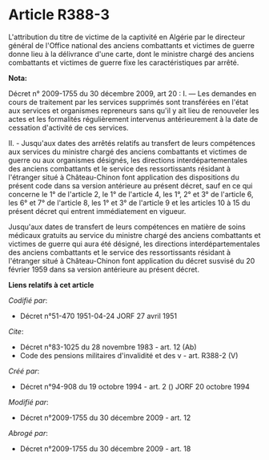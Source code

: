 # Article R388-3

L'attribution du titre de victime de la captivité en Algérie par le directeur général de l'Office national des anciens
combattants et victimes de guerre donne lieu à la délivrance d'une carte, dont le ministre chargé des anciens combattants et
victimes de guerre fixe les caractéristiques par arrêté.

**Nota:**

Décret n° 2009-1755 du 30 décembre 2009, art 20 : I. ― Les demandes en cours de traitement par les services supprimés sont
transférées en l'état aux services et organismes repreneurs sans qu'il y ait lieu de renouveler les actes et les formalités
régulièrement intervenus antérieurement à la date de cessation d'activité de ces services.

II. - Jusqu'aux dates des arrêtés relatifs au transfert de leurs compétences aux services du ministre chargé des anciens
combattants et victimes de guerre ou aux organismes désignés, les directions interdépartementales des anciens combattants et
le service des ressortissants résidant à l'étranger situé à Château-Chinon font application des dispositions du présent code
dans sa version antérieure au présent décret, sauf en ce qui concerne le 1° de l'article 2, le 1° de l'article 4, les 1°, 2°
et 3° de l'article 6, les 6° et 7° de l'article 8, les 1° et 3° de l'article 9 et les articles 10 à 15 du présent décret qui
entrent immédiatement en vigueur.

Jusqu'aux dates de transfert de leurs compétences en matière de soins médicaux gratuits au service du ministre chargé des
anciens combattants et victimes de guerre qui aura été désigné, les directions interdépartementales des anciens combattants
et le service des ressortissants résidant à l'étranger situé à Château-Chinon font application du décret susvisé du 20
février 1959 dans sa version antérieure au présent décret.

**Liens relatifs à cet article**

_Codifié par_:

  - Décret n°51-470 1951-04-24 JORF 27 avril 1951

_Cite_:

  - Décret n°83-1025 du 28 novembre 1983 - art. 12 (Ab)
  - Code des pensions militaires d'invalidité et des v - art. R388-2 (V)

_Créé par_:

  - Décret n°94-908 du 19 octobre 1994 - art. 2 () JORF 20 octobre 1994

_Modifié par_:

  - Décret n°2009-1755 du 30 décembre 2009 - art. 12

_Abrogé par_:

  - Décret n°2009-1755 du 30 décembre 2009 - art. 18
